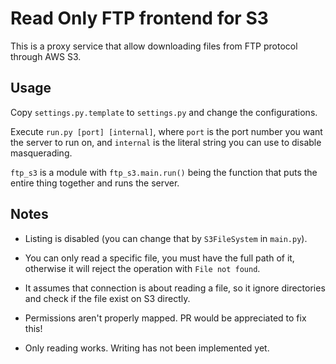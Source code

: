 Read Only FTP frontend for S3
=============================
This is a proxy service that allow downloading files from FTP protocol through AWS S3.

Usage
-----
Copy `settings.py.template` to `settings.py` and change the configurations.

Execute `run.py [port] [internal]`, where `port` is the port number you want the
server to run on, and `internal` is the literal string you can use to disable
masquerading.

`ftp_s3` is a module with `ftp_s3.main.run()` being the function that puts the
entire thing together and runs the server.

Notes
-----
* Listing is disabled (you can change that by `S3FileSystem` in `main.py`).

* You can only read a specific file, you must have the full path of it, otherwise it will reject the operation with `File not found`.

* It assumes that connection is about reading a file, so it ignore directories and check if the file exist on S3 directly.

* Permissions aren't properly mapped. PR would be appreciated to fix this!

* Only reading works. Writing has not been implemented yet.
